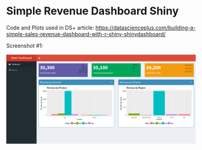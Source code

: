 # Simple Revenue Dashboard Shiny
Code and Plots used in DS+ article: https://datascienceplus.com/building-a-simple-sales-revenue-dashboard-with-r-shiny-shinydashboard/

Screenshot #1:

![Revenue Dashboard Screenshot](revenue-dash-screenshot.PNG)
